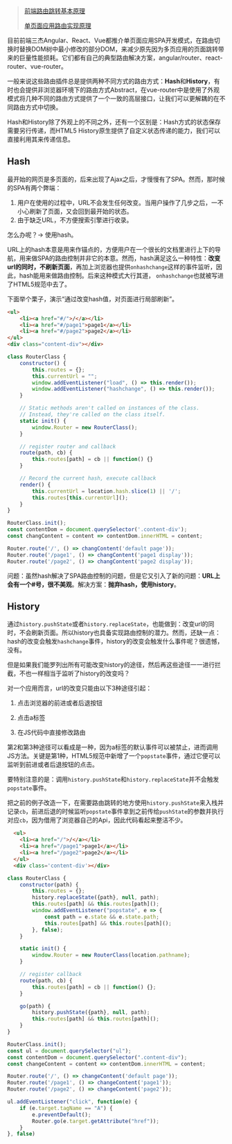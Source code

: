 > [前端路由跳转基本原理](<https://juejin.im/post/5c52da9ee51d45221f242804>)
>
> [单页面应用路由实现原理](<https://github.com/youngwind/blog/issues/109>)

目前前端三杰Angular、React、Vue都推介单页面应用SPA开发模式，在路由切换时替换DOM树中最小修改的部分DOM，来减少原先因为多页应用的页面跳转带来的巨量性能损耗。它们都有自己的典型路由解决方案，angular/router、react-router、vue-router。

 一般来说这些路由插件总是提供两种不同方式的路由方式：**Hash**和**History**，有时也会提供非浏览器环境下的路由方式Abstract，在vue-router中是使用了外观模式将几种不同的路由方式提供了一个一致的高层接口，让我们可以更解耦的在不同路由方式中切换。

Hash和History除了外观上的不同之外，还有一个区别是：Hash方式的状态保存需要另行传递，而HTML5 History原生提供了自定义状态传递的能力，我们可以直接利用其来传递信息。

## Hash

最开始的网页是多页面的，后来出现了Ajax之后，才慢慢有了SPA。然而，那时候的SPA有两个弊端：

1. 用户在使用的过程中，URL不会发生任何改变。当用户操作了几步之后，一不小心刷新了页面，又会回到最开始的状态。
2. 由于缺乏URL，不方便搜索引擎进行收录。

怎么办呢？→ 使用hash。

URL上的hash本意是用来作锚点的，方便用户在一个很长的文档里进行上下的导航，用来做SPA的路由控制并非它的本意。然而，hash满足这么一种特性：**改变url的同时，不刷新页面**，再加上浏览器也提供`onhashchange`这样的事件监听，因此，hash能用来做路由控制。后来这种模式大行其道， `onhashchange`也就被写进了HTML5规范中去了。

下面举个栗子，演示“通过改变hash值，对页面进行局部刷新”。

```html
<ul>
    <li><a href="#/">/</a></li>
    <li><a href="#/page1">page1</a></li>
    <li><a href="#/page2">page2</a></li>
</ul>
<div class="content-div"></div>
```

```javascript
class RouterClass {
    constructor() {
        this.routes = {};
        this.currentUrl = "";
        window.addEventListener("load", () => this.render());
        window.addEventListener("hashchange", () => this.render());
    }

    // Static methods aren't called on instances of the class.
    // Instead, they're called on the class itself.
    static init() {
        window.Router = new RouterClass();
    }

    // register router and callback
    route(path, cb) {
        this.routes[path] = cb || function() {}
    }

    // Record the current hash, execute callback
    render() {
        this.currentUrl = location.hash.slice(1) || '/';
        this.routes[this.currentUrl]();
    }
}

RouterClass.init();
const contentDom = document.querySelector('.content-div');
const changContent = content => contentDom.innerHTML = content;

Router.route('/', () => changContent('default page'));
Router.route('/page1', () => changContent('page1 display'));
Router.route('/page2', () => changContent('page2 display'));
```

问题：虽然hash解决了SPA路由控制的问题，但是它又引入了新的问题：**URL上会有一个#号，很不美观**。解决方案：**抛弃hash，使用history**。

## History

通过`history.pushState`或者`history.replaceState`，也能做到：改变url的同时，不会刷新页面。所以history也具备实现路由控制的潜力。然而，还缺一点：hash的改变会触发`hashchange`事件，history的改变会触发什么事件呢？很遗憾，没有。

但是如果我们能罗列出所有可能改变history的途径，然后再这些途径一一进行拦截，不也一样相当于监听了history的改变吗？

对一个应用而言，url的改变只能由以下3种途径引起：

1. 点击浏览器的前进或者后退按钮

2. 点击a标签

3. 在JS代码中直接修改路由

第2和第3种途径可以看成是一种，因为a标签的默认事件可以被禁止，进而调用JS方法。关键是第1种，HTML5规范中新增了一个`popstate`事件，通过它便可以监听到前进或者后退按钮的点击。

要特别注意的是：调用`history.pushState`和`history.replaceState`并不会触发`popstate`事件。

把之前的例子改造一下，在需要路由跳转的地方使用`history.pushState`来入栈并记录`cb`，前进后退的时候监听`popstate`事件拿到之前传给`pushState`的参数并执行对应`cb`，因为借用了浏览器自己的Api，因此代码看起来整洁不少。

```html
  <ul>
    <li><a href="/">/</a></li>
    <li><a href="/page1">page1</a></li>
    <li><a href="/page2">page2</a></li>
  </ul>
  <div class='content-div'></div>
```

```javascript
class RouterClass {
	constructor(path) {
		this.routes = {};
		history.replaceState({path}, null, path);
		this.routes[path] && this.routes[path]();
		window.addEventListener("popstate", e => {			
			const path = e.state && e.state.path;
			this.routes[path] && this.routes[path]();
		}, false);
	}

	static init() {
		window.Router = new RouterClass(location.pathname);
	}

	// register callback
	route(path, cb) {
		this.routes[path] = cb || function() {};
	}

	go(path) {
		history.pushState({path}, null, path);
		this.routes[path] && this.routes[path]();
	}
}

RouterClass.init();
const ul = document.querySelector("ul");
const contentDom = document.querySelector(".content-div");
const changeContent = content => contentDom.innerHTML = content;

Router.route('/', () => changeContent('default page'));
Router.route('/page1', () => changeContent('page1'));
Router.route('/page2', () => changeContent('page2'));

ul.addEventListener("click", function(e) {
	if (e.target.tagName == "A") {
		e.preventDefault();
		Router.go(e.target.getAttribute("href"));
	}
}, false)
```


